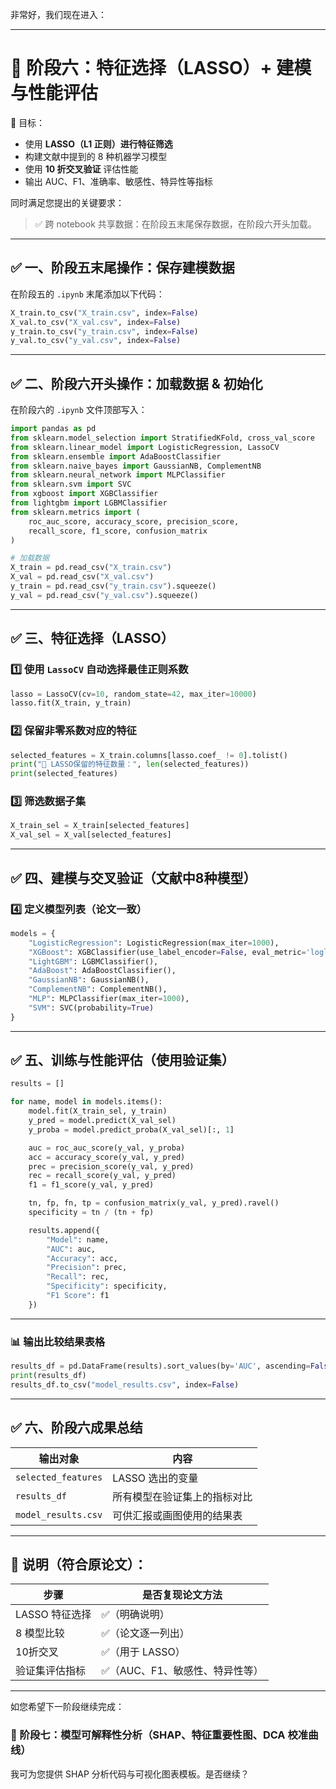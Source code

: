 非常好，我们现在进入：

---

# 📁 阶段六：特征选择（LASSO）+ 建模与性能评估

🎯 目标：

* 使用 **LASSO（L1 正则）进行特征筛选**
* 构建文献中提到的 8 种机器学习模型
* 使用 **10 折交叉验证** 评估性能
* 输出 AUC、F1、准确率、敏感性、特异性等指标

同时满足您提出的关键要求：

> ✅ 跨 notebook 共享数据：在阶段五末尾保存数据，在阶段六开头加载。

---

## ✅ 一、阶段五末尾操作：保存建模数据

在阶段五的 `.ipynb` 末尾添加以下代码：

```python
X_train.to_csv("X_train.csv", index=False)
X_val.to_csv("X_val.csv", index=False)
y_train.to_csv("y_train.csv", index=False)
y_val.to_csv("y_val.csv", index=False)
```

---

## ✅ 二、阶段六开头操作：加载数据 & 初始化

在阶段六的 `.ipynb` 文件顶部写入：

```python
import pandas as pd
from sklearn.model_selection import StratifiedKFold, cross_val_score
from sklearn.linear_model import LogisticRegression, LassoCV
from sklearn.ensemble import AdaBoostClassifier
from sklearn.naive_bayes import GaussianNB, ComplementNB
from sklearn.neural_network import MLPClassifier
from sklearn.svm import SVC
from xgboost import XGBClassifier
from lightgbm import LGBMClassifier
from sklearn.metrics import (
    roc_auc_score, accuracy_score, precision_score,
    recall_score, f1_score, confusion_matrix
)

# 加载数据
X_train = pd.read_csv("X_train.csv")
X_val = pd.read_csv("X_val.csv")
y_train = pd.read_csv("y_train.csv").squeeze()
y_val = pd.read_csv("y_val.csv").squeeze()
```

---

## ✅ 三、特征选择（LASSO）

### 1️⃣ 使用 `LassoCV` 自动选择最佳正则系数

```python
lasso = LassoCV(cv=10, random_state=42, max_iter=10000)
lasso.fit(X_train, y_train)
```

### 2️⃣ 保留非零系数对应的特征

```python
selected_features = X_train.columns[lasso.coef_ != 0].tolist()
print("🎯 LASSO保留的特征数量：", len(selected_features))
print(selected_features)
```

### 3️⃣ 筛选数据子集

```python
X_train_sel = X_train[selected_features]
X_val_sel = X_val[selected_features]
```

---

## ✅ 四、建模与交叉验证（文献中8种模型）

### 4️⃣ 定义模型列表（论文一致）

```python
models = {
    "LogisticRegression": LogisticRegression(max_iter=1000),
    "XGBoost": XGBClassifier(use_label_encoder=False, eval_metric='logloss'),
    "LightGBM": LGBMClassifier(),
    "AdaBoost": AdaBoostClassifier(),
    "GaussianNB": GaussianNB(),
    "ComplementNB": ComplementNB(),
    "MLP": MLPClassifier(max_iter=1000),
    "SVM": SVC(probability=True)
}
```

---

## ✅ 五、训练与性能评估（使用验证集）

```python
results = []

for name, model in models.items():
    model.fit(X_train_sel, y_train)
    y_pred = model.predict(X_val_sel)
    y_proba = model.predict_proba(X_val_sel)[:, 1]

    auc = roc_auc_score(y_val, y_proba)
    acc = accuracy_score(y_val, y_pred)
    prec = precision_score(y_val, y_pred)
    rec = recall_score(y_val, y_pred)
    f1 = f1_score(y_val, y_pred)

    tn, fp, fn, tp = confusion_matrix(y_val, y_pred).ravel()
    specificity = tn / (tn + fp)

    results.append({
        "Model": name,
        "AUC": auc,
        "Accuracy": acc,
        "Precision": prec,
        "Recall": rec,
        "Specificity": specificity,
        "F1 Score": f1
    })
```

---

### 📊 输出比较结果表格

```python
results_df = pd.DataFrame(results).sort_values(by='AUC', ascending=False)
print(results_df)
results_df.to_csv("model_results.csv", index=False)
```

---

## ✅ 六、阶段六成果总结

| 输出对象                | 内容             |
| ------------------- | -------------- |
| `selected_features` | LASSO 选出的变量    |
| `results_df`        | 所有模型在验证集上的指标对比 |
| `model_results.csv` | 可供汇报或画图使用的结果表  |

---

## 📘 说明（符合原论文）：

| 步骤         | 是否复现论文方法           |
| ---------- | ------------------ |
| LASSO 特征选择 | ✅（明确说明）            |
| 8 模型比较     | ✅（论文逐一列出）          |
| 10折交叉      | ✅（用于 LASSO）        |
| 验证集评估指标    | ✅（AUC、F1、敏感性、特异性等） |

---

如您希望下一阶段继续完成：

### 📁 阶段七：模型可解释性分析（SHAP、特征重要性图、DCA 校准曲线）

我可为您提供 SHAP 分析代码与可视化图表模板。是否继续？
